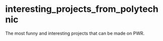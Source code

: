 # interesting_projects_from_polytechnic
The most funny and interesting projects that can be made on PWR.
